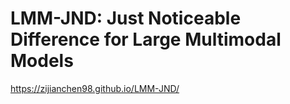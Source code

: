 # LMM-JND: Just Noticeable Difference for Large Multimodal Models
https://zijianchen98.github.io/LMM-JND/